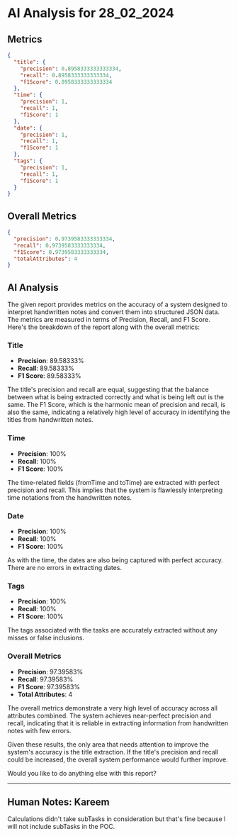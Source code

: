 # AI Analysis for 28_02_2024

## Metrics

```json
{
  "title": {
    "precision": 0.8958333333333334,
    "recall": 0.8958333333333334,
    "f1Score": 0.8958333333333334
  },
  "time": {
    "precision": 1,
    "recall": 1,
    "f1Score": 1
  },
  "date": {
    "precision": 1,
    "recall": 1,
    "f1Score": 1
  },
  "tags": {
    "precision": 1,
    "recall": 1,
    "f1Score": 1
  }
}
```

## Overall Metrics

```json
{
  "precision": 0.9739583333333334,
  "recall": 0.9739583333333334,
  "f1Score": 0.9739583333333334,
  "totalAttributes": 4
}
```

## AI Analysis

The given report provides metrics on the accuracy of a system designed to interpret handwritten notes and convert them into structured JSON data. The metrics are measured in terms of Precision, Recall, and F1 Score. Here's the breakdown of the report along with the overall metrics:

### Title

- **Precision**: 89.58333%
- **Recall**: 89.58333%
- **F1 Score**: 89.58333%

The title's precision and recall are equal, suggesting that the balance between what is being extracted correctly and what is being left out is the same. The F1 Score, which is the harmonic mean of precision and recall, is also the same, indicating a relatively high level of accuracy in identifying the titles from handwritten notes.

### Time

- **Precision**: 100%
- **Recall**: 100%
- **F1 Score**: 100%

The time-related fields (fromTime and toTime) are extracted with perfect precision and recall. This implies that the system is flawlessly interpreting time notations from the handwritten notes.

### Date

- **Precision**: 100%
- **Recall**: 100%
- **F1 Score**: 100%

As with the time, the dates are also being captured with perfect accuracy. There are no errors in extracting dates.

### Tags

- **Precision**: 100%
- **Recall**: 100%
- **F1 Score**: 100%

The tags associated with the tasks are accurately extracted without any misses or false inclusions.

### Overall Metrics

- **Precision**: 97.39583%
- **Recall**: 97.39583%
- **F1 Score**: 97.39583%
- **Total Attributes**: 4

The overall metrics demonstrate a very high level of accuracy across all attributes combined. The system achieves near-perfect precision and recall, indicating that it is reliable in extracting information from handwritten notes with few errors.

Given these results, the only area that needs attention to improve the system's accuracy is the title extraction. If the title's precision and recall could be increased, the overall system performance would further improve.

Would you like to do anything else with this report?

---

## Human Notes: Kareem

Calculations didn't take subTasks in consideration but that's fine because I will not include subTasks in the POC.
